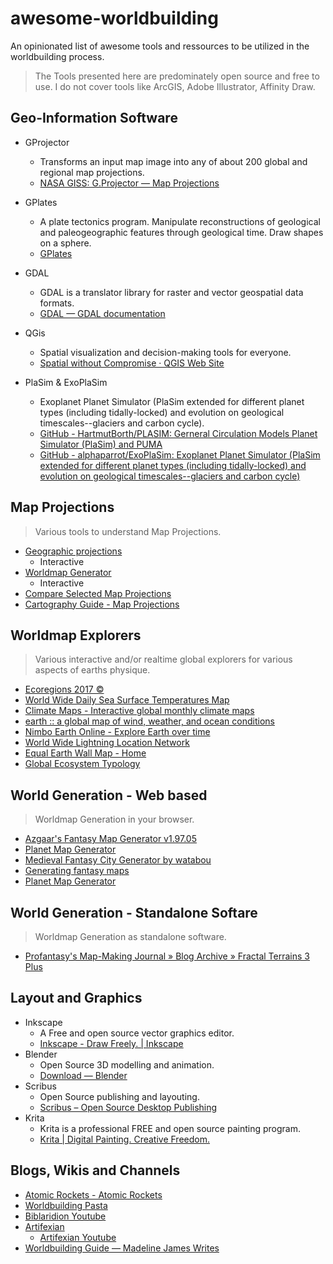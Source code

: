 # awesome-worldbuilding
An opinionated list of awesome tools and ressources to be utilized in the worldbuilding process.
> The Tools presented here are predominately open source and free to use. I do not cover tools like ArcGIS, Adobe Illustrator, Affinity Draw. 


## Geo-Information Software

- GProjector
	- Transforms an input map image into any of about 200 global and regional map projections.
	- [NASA GISS: G.Projector — Map Projections](https://www.giss.nasa.gov/tools/gprojector/)

- GPlates
	- A plate tectonics program. Manipulate reconstructions of geological and paleogeographic features through geological time. Draw shapes on a sphere.
	- [GPlates](https://www.gplates.org/)

- GDAL
	- GDAL is a translator library for raster and vector geospatial data formats.
	- [GDAL — GDAL documentation](https://gdal.org/en/stable/)

- QGis
	- Spatial visualization and decision-making tools for everyone.
	- [Spatial without Compromise · QGIS Web Site](https://qgis.org/)

- PlaSim & ExoPlaSim
	- Exoplanet Planet Simulator (PlaSim extended for different planet types (including tidally-locked) and evolution on geological timescales--glaciers and carbon cycle).
	- [GitHub - HartmutBorth/PLASIM: Gerneral Circulation Models Planet Simulator (PlaSim) and PUMA](https://github.com/HartmutBorth/PLASIM)
	- [GitHub - alphaparrot/ExoPlaSim: Exoplanet Planet Simulator (PlaSim extended for different planet types (including tidally-locked) and evolution on geological timescales--glaciers and carbon cycle)](https://github.com/alphaparrot/ExoPlaSim)


## Map Projections
> Various tools to understand Map Projections.

- [Geographic projections](https://www.geo-projections.com/)
	- Interactive
- [Worldmap Generator](https://www.worldmapgenerator.com)
	- Interactive
- [Compare Selected Map Projections](https://map-projections.net/imglist.php)
- [Cartography Guide - Map Projections](https://www.axismaps.com/guide/map-projections)


## Worldmap Explorers
> Various interactive and/or realtime global explorers for various aspects of earths physique.

- [Ecoregions 2017 ©](https://ecoregions.appspot.com/)
- [World Wide Daily Sea Surface Temperatures Map](https://www.eldoradoweather.com/climate/world-maps/world-sst.html)
- [Climate Maps - Interactive global monthly climate maps](https://climatemaps.romgens.com/)
- [earth :: a global map of wind, weather, and ocean conditions](https://earth.nullschool.net)
- [Nimbo Earth Online - Explore Earth over time](https://maps.nimbo.earth)
- [World Wide Lightning Location Network](https://wwlln.net/)
- [Equal Earth Wall Map - Home](https://equal-earth.com/index.html)
- [Global Ecosystem Typology](https://global-ecosystems.org/)

## World Generation - Web based
> Worldmap Generation in your browser.

- [Azgaar's Fantasy Map Generator v1.97.05](https://azgaar.github.io/Fantasy-Map-Generator/)
- [Planet Map Generator](https://topps.diku.dk/torbenm/maps.msp)
- [Medieval Fantasy City Generator by watabou](https://watabou.itch.io/medieval-fantasy-city-generator)
- [Generating fantasy maps](https://mewo2.com/notes/terrain/)
- [Planet Map Generator](https://topps.diku.dk/torbenm/maps.msp)

## World Generation - Standalone Softare
> Worldmap Generation as standalone software.

- [Profantasy's Map-Making Journal » Blog Archive » Fractal Terrains 3 Plus](https://rpgmaps.profantasy.com/fractal-terrains-3-plus/)

## Layout and Graphics

- Inkscape
	- A Free and open source vector graphics editor.
	- [Inkscape - Draw Freely. \| Inkscape](https://inkscape.org/)
- Blender
	- Open Source 3D modelling and animation.
	- [Download — Blender](https://www.blender.org/download/)
- Scribus
	- Open Source publishing and layouting.
	- [Scribus – Open Source Desktop Publishing](https://www.scribus.net/)
- Krita
	- Krita is a professional FREE and open source painting program.
	- [Krita \| Digital Painting. Creative Freedom.](https://krita.org/en/)

## Blogs, Wikis and Channels

- [Atomic Rockets - Atomic Rockets](https://projectrho.com)
- [Worldbuilding Pasta](https://worldbuildingpasta.blogspot.com/)
- [Biblaridion Youtube](https://www.youtube.com/@Biblaridion)
- [Artifexian](https://www.artifexian.com/)
	- [Artifexian Youtube](https://www.youtube.com/Artifexian)
- [Worldbuilding Guide — Madeline James Writes](https://www.madelinejameswrites.com/worldbuilding-guide)
